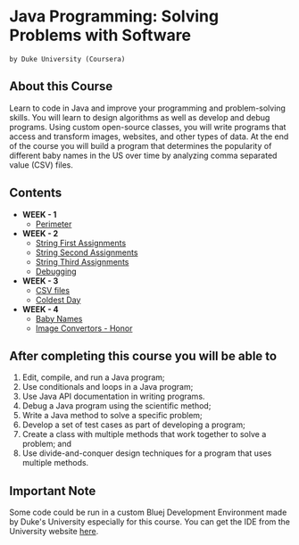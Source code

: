 # Java Programming: Solving Problems with Software
    by Duke University (Coursera)

## About this Course
Learn to code in Java and improve your programming and problem-solving skills. You will learn to design algorithms as well as develop and debug programs. Using custom open-source classes, you will write programs that access and transform images, websites, and other types of data. At the end of the course you will build a program that determines the popularity of different baby names in the US over time by analyzing comma separated value (CSV) files.

## Contents
* **WEEK - 1**
  * [Perimeter](https://github.com/Shaikvaseemnaazleen/Java-Programming/tree/master/Solving%20Problems%20with%20Software/perimeter)
* **WEEK - 2**
  * [String First Assignments](https://github.com/Shaikvaseemnaazleen/Java-Programming/tree/master/Solving%20Problems%20with%20Software/StringsFirstAssignments)
  * [String Second Assignments](https://github.com/Shaikvaseemnaazleen/Java-Programming/tree/master/Solving%20Problems%20with%20Software/StringsSecondAssignments)
  * [String Third Assignments](https://github.com/Shaikvaseemnaazleen/Java-Programming/tree/master/Solving%20Problems%20with%20Software/StringsThirdAssignments)
  * [Debugging](https://github.com/Shaikvaseemnaazleen/Java-Programming/tree/master/Solving%20Problems%20with%20Software/Debugging)
* **WEEK - 3**
  * [CSV files](https://github.com/Shaikvaseemnaazleen/Java-Programming/tree/master/Solving%20Problems%20with%20Software/Csv)
  * [Coldest Day](https://github.com/Shaikvaseemnaazleen/Java-Programming/tree/master/Solving%20Problems%20with%20Software/ColdestDay)
* **WEEK - 4**
  * [Baby Names](https://github.com/Shaikvaseemnaazleen/Java-Programming/tree/master/Solving%20Problems%20with%20Software/Baby%20Names)
  * [Image Convertors - Honor](https://github.com/Shaikvaseemnaazleen/Java-Programming/tree/master/Solving%20Problems%20with%20Software/ImageConvertors)

## After completing this course you will be able to
1. Edit, compile, and run a Java program;
2. Use conditionals and loops in a Java program;
3. Use Java API documentation in writing programs.
4. Debug a Java program using the scientific method;
5. Write a Java method to solve a specific problem;
6. Develop a set of test cases as part of developing a program;
7. Create a class with multiple methods that work together to solve a problem; and
8. Use divide-and-conquer design techniques for a program that uses multiple methods.

## Important Note
Some code could be run in a custom Bluej Development Environment made by Duke's University especially for this course. You can get the IDE from the University website [here](http://www.dukelearntoprogram.com/downloads/bluej.php?course=2).
